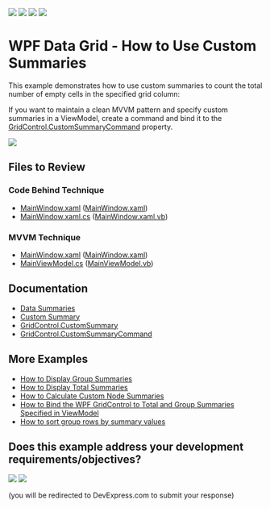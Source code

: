 <!-- default badges list -->
![](https://img.shields.io/endpoint?url=https://codecentral.devexpress.com/api/v1/VersionRange/128653263/22.2.1%2B)
[![](https://img.shields.io/badge/Open_in_DevExpress_Support_Center-FF7200?style=flat-square&logo=DevExpress&logoColor=white)](https://supportcenter.devexpress.com/ticket/details/E948)
[![](https://img.shields.io/badge/📖_How_to_use_DevExpress_Examples-e9f6fc?style=flat-square)](https://docs.devexpress.com/GeneralInformation/403183)
[![](https://img.shields.io/badge/💬_Leave_Feedback-feecdd?style=flat-square)](#does-this-example-address-your-development-requirementsobjectives)
<!-- default badges end -->

# WPF Data Grid - How to Use Custom Summaries

This example demonstrates how to use custom summaries to count the total number of empty cells in the specified grid column:

If you want to maintain a clean MVVM pattern and specify custom summaries in a ViewModel, create a command and bind it to the [GridControl.CustomSummaryCommand](https://docs.devexpress.com/WPF/DevExpress.Xpf.Grid.GridControl.CustomSummaryCommand) property.

![](https://docs.devexpress.com/WPF/images/GridControl_CustomSummaryCommand.png)

<!-- default file list -->

## Files to Review

### Code Behind Technique

- [MainWindow.xaml](./CS/CustomSummary_EmptyCells_CodeBehind/MainWindow.xaml) ([MainWindow.xaml](./VB/CustomSummary_EmptyCells_CodeBehind/MainWindow.xaml))
- [MainWindow.xaml.cs](./CS/CustomSummary_EmptyCells_CodeBehind/MainWindow.xaml.cs#L33-L46) ([MainWindow.xaml.vb](./VB/CustomSummary_EmptyCells_CodeBehind/MainWindow.xaml.vb#L38-L53))

### MVVM Technique

- [MainWindow.xaml](./CS/CustomSummary_EmptyCells_MVVM/MainWindow.xaml) ([MainWindow.xaml](./VB/CustomSummary_EmptyCells_MVVM/MainWindow.xaml))
- [MainViewModel.cs](./CS/CustomSummary_EmptyCells_MVVM/MainViewModel.cs#L24-L38) ([MainViewModel.vb](./VB/CustomSummary_EmptyCells_MVVM/MainViewModel.vb#L29-L45))

<!-- default file list end -->

## Documentation

- [Data Summaries](https://docs.devexpress.com/WPF/7354/controls-and-libraries/data-grid/data-summaries)
- [Custom Summary](https://docs.devexpress.com/WPF/6129/controls-and-libraries/data-grid/data-summaries/custom-summary)
- [GridControl.CustomSummary](https://docs.devexpress.com/WPF/DevExpress.Xpf.Grid.GridControl.CustomSummary)
- [GridControl.CustomSummaryCommand](https://docs.devexpress.com/WPF/DevExpress.Xpf.Grid.GridControl.CustomSummaryCommand)

## More Examples

- [How to Display Group Summaries](https://github.com/DevExpress-Examples/how-to-display-group-summaries-e1637)
- [How to Display Total Summaries](https://github.com/DevExpress-Examples/how-to-display-total-summaries-e1636)
- [How to Calculate Custom Node Summaries](https://github.com/DevExpress-Examples/how-to-calculate-custom-node-summaries-in-treelistview-t506349)
- [How to Bind the WPF GridControl to Total and Group Summaries Specified in ViewModel](https://github.com/DevExpress-Examples/wpf-mvvm-how-to-bind-the-gridcontrol-to-total-and-group-summaries-specified-in-viewmodel)
- [How to sort group rows by summary values](https://github.com/DevExpress-Examples/how-to-sort-group-rows-by-summary-values-e1540)
<!-- feedback -->
## Does this example address your development requirements/objectives?

[<img src="https://www.devexpress.com/support/examples/i/yes-button.svg"/>](https://www.devexpress.com/support/examples/survey.xml?utm_source=github&utm_campaign=wpf-data-grid-summarize-empty-cells&~~~was_helpful=yes) [<img src="https://www.devexpress.com/support/examples/i/no-button.svg"/>](https://www.devexpress.com/support/examples/survey.xml?utm_source=github&utm_campaign=wpf-data-grid-summarize-empty-cells&~~~was_helpful=no)

(you will be redirected to DevExpress.com to submit your response)
<!-- feedback end -->

